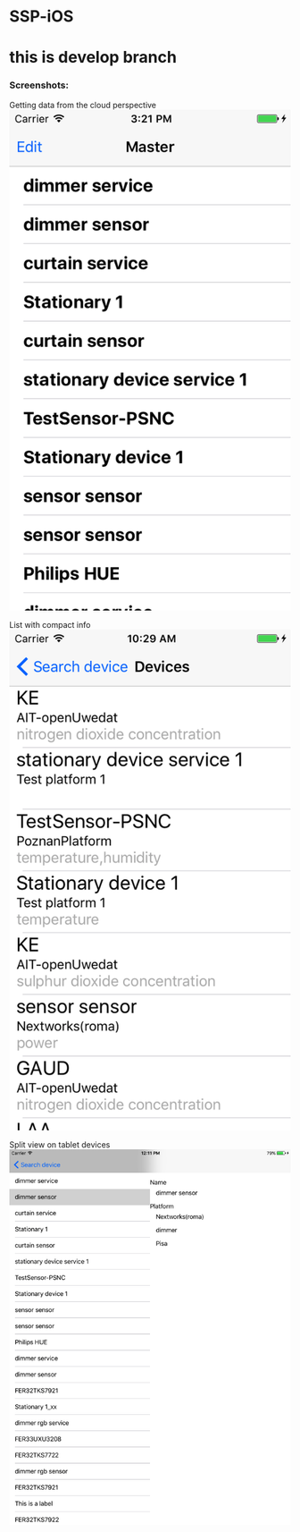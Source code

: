 # SSP-iOS
# this is develop branch

### Screenshots:

Getting data from the cloud perspective
![Screenshot Crude List](/Screenshots/crudeList.png)




List with compact info
![Screenshot compact List](/Screenshots/list.png)






Split view on tablet devices
![Screenshot iPad split-view](/Screenshots/iPadLayout.png)
